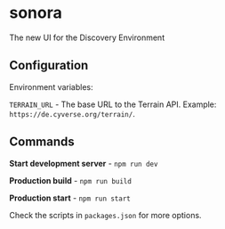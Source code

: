# sonora

The new UI for the Discovery Environment

## Configuration

Environment variables:

`TERRAIN_URL` - The base URL to the Terrain API. Example: `https://de.cyverse.org/terrain/`.

## Commands

**Start development server** - ```npm run dev```

**Production build** -  ```npm run build```

**Production start** - ```npm run start```

Check the scripts in `packages.json` for more options.
